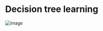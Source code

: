 # Decision tree learning

![image](https://github.com/playwithalgos/decisiontreelearning/assets/43071857/94f5839c-c737-4620-b95e-7aa84926638c)
